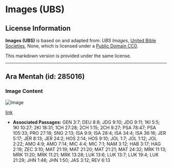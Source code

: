# Images (UBS)

## License Information

**Images (UBS)** is based on and adapted from: _UBS Images_, [United Bible Societies](https://unitedbiblesocieties.org/), None, which is licensed under a [Public Domain CC0](https://creativecommons.org/public-domain/cc0/).

This markdown version is provided under the same license.



--------------------------------

## Ara Mentah (id: 285016)

### Image Content

![Image](https://cdn.aquifer.bible/aquifer-content/resources/Media/WEB-0219_fig_unripe.jpg)

[link](https://cdn.aquifer.bible/aquifer-content/resources/Media/WEB-0219_fig_unripe.jpg)

* **Associated Passages:** GEN 3:7; DEU 8:8; JDG 9:10; JDG 9:11; 1KI 5:5; 1KI 10:27; 2KI 18:31; 1CH 27:28; 2CH 1:15; 2CH 9:27; PSA 78:47; PSA 105:33; PRO 27:18; SNG 2:13; ISA 9:9; ISA 28:4; ISA 34:4; ISA 36:16; JER 5:17; JER 8:13; JER 24:2; HOS 2:14; HOS 9:10; JOL 1:7; JOL 1:12; JOL 2:22; AMO 4:9; AMO 7:14; MIC 4:4; MIC 7:1; NAM 3:12; HAB 3:17; HAG 2:19; ZEC 3:10; MAT 21:19; MAT 21:20; MAT 21:21; MAT 24:32; MRK 11:13; MRK 11:20; MRK 11:21; MRK 13:28; LUK 13:6; LUK 13:7; LUK 19:4; LUK 21:29; JHN 1:48; JHN 1:50; JAS 3:12; REV 6:13

